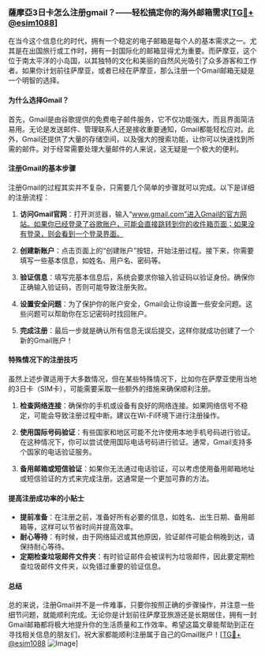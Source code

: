 ### 薩摩亞3日卡怎么注册gmail？——轻松搞定你的海外邮箱需求[[TG💪+ @esim1088](https://t.me/s/esim1088)]

在当今这个信息化的时代，拥有一个稳定的电子邮箱是每个人的基本需求之一。尤其是在出国旅行或工作时，拥有一封国际化的邮箱显得尤为重要。而萨摩亚，这个位于南太平洋的小岛国，以其独特的文化和美丽的自然风光吸引了众多游客和工作者。如果你计划前往萨摩亚，或者已经在萨摩亚，那么注册一个Gmail邮箱无疑是一个明智的选择。

#### 为什么选择Gmail？

首先，Gmail是由谷歌提供的免费电子邮件服务，它不仅功能强大，而且界面简洁易用。无论是发送邮件、管理联系人还是接收重要通知，Gmail都能轻松应对。此外，Gmail还提供了大量的存储空间，以及强大的搜索功能，让你可以快速找到所需的邮件。对于经常需要处理大量邮件的人来说，这无疑是一个极大的便利。

#### 注册Gmail的基本步骤

注册Gmail的过程其实并不复杂，只需要几个简单的步骤就可以完成。以下是详细的注册流程：

1. **访问Gmail官网**：打开浏览器，输入“www.gmail.com”进入Gmail的官方网站。如果你已经登录了谷歌账户，可能会直接跳转到你的收件箱页面；如果没有登录，则会看到一个登录界面。

2. **创建新账户**：点击页面上的“创建账户”按钮，开始注册过程。接下来，你需要填写一些基本信息，如姓名、用户名、密码等。

3. **验证信息**：填写完基本信息后，系统会要求你输入验证码以验证身份。确保你正确输入验证码，否则可能导致注册失败。

4. **设置安全问题**：为了保护你的账户安全，Gmail会让你设置一些安全问题。这些问题可以帮助你在忘记密码时找回账户。

5. **完成注册**：最后一步就是确认所有信息无误后提交，这样你就成功创建了一个新的Gmail账户！

#### 特殊情况下的注册技巧

虽然上述步骤适用于大多数情况，但在某些特殊情况下，比如你在萨摩亚使用当地的3日卡（SIM卡），可能需要采取一些额外的措施来确保顺利注册。

1. **检查网络连接**：确保你的手机或设备有良好的网络连接。如果网络信号不稳定，可能会导致注册过程中断。建议在Wi-Fi环境下进行注册操作。

2. **使用国际号码验证**：有些国家和地区可能不允许使用本地手机号码进行验证。在这种情况下，你可以尝试使用国际电话号码进行验证。通常，Gmail支持多个国家的电话验证服务。

3. **备用邮箱或短信验证**：如果你无法通过电话验证，可以考虑使用备用邮箱地址或短信验证的方式来完成注册。这通常是一个更加可靠的方法。

#### 提高注册成功率的小贴士

- **提前准备**：在注册之前，准备好所有必要的信息，如姓名、出生日期、备用邮箱等，这样可以节省时间并提高效率。
- **耐心等待**：有时候，由于网络延迟或其他原因，验证邮件可能会稍晚到达，请保持耐心等待。
- **定期检查垃圾邮件文件夹**：有时验证邮件会被误判为垃圾邮件，因此要定期检查垃圾邮件文件夹，以免错过重要的验证信息。

#### 总结

总的来说，注册Gmail并不是一件难事，只要你按照正确的步骤操作，并注意一些细节问题，就能顺利完成。无论你是计划前往萨摩亚旅游还是长期居住，拥有一封Gmail邮箱都将极大地提升你的生活质量和工作效率。希望这篇文章能帮助到正在寻找相关信息的朋友们，祝大家都能顺利注册属于自己的Gmail账户！[[TG💪+ @esim1088](https://t.me/s/esim1088) ![Image](https://i.postimg.cc/4NQfJmqS/Snipaste-2025-05-13-00-14-12.png)]